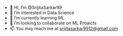 - 👋 Hi, I’m @SrijitaSarkar99
- 👀 I’m interested in Data Science
- 🌱 I’m currently learning ML
- 💞️ I’m looking to collaborate on ML Projects
- 📫 You may reach me at srijitasarkar9912@gmail.com

<!---
SrijitaSarkar99/SrijitaSarkar99 is a ✨ special ✨ repository because its `README.md` (this file) appears on your GitHub profile.
You can click the Preview link to take a look at your changes.
--->
